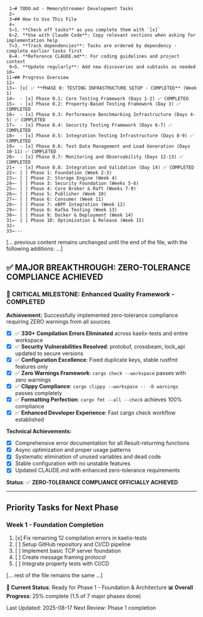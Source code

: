      1→# TODO.md - MemoryStreamer Development Tasks
     2→
     3→## How to Use This File
     4→
     5→1. **Check off tasks** as you complete them with `[x]`
     6→2. **Use with Claude Code**: Copy relevant sections when asking for implementation help
     7→3. **Track dependencies**: Tasks are ordered by dependency - complete earlier tasks first
     8→4. **Reference CLAUDE.md**: For coding guidelines and project context
     9→5. **Update regularly**: Add new discoveries and subtasks as needed
    10→
    11→## Progress Overview
    12→
    13→- [x] ✅ **PHASE 0: TESTING INFRASTRUCTURE SETUP - COMPLETED** (Week 1)
    14→  - [x] Phase 0.1: Core Testing Framework (Days 1-2) ✅ COMPLETED
    15→  - [x] Phase 0.2: Property-Based Testing Framework (Day 3) ✅ COMPLETED  
    16→  - [x] Phase 0.3: Performance Benchmarking Infrastructure (Days 4-5) ✅ COMPLETED
    17→  - [x] Phase 0.4: Security Testing Framework (Days 6-7) ✅ COMPLETED
    18→  - [x] Phase 0.5: Integration Testing Infrastructure (Days 8-9) ✅ COMPLETED
    19→  - [x] Phase 0.6: Test Data Management and Load Generation (Days 10-11) ✅ COMPLETED
    20→  - [x] Phase 0.7: Monitoring and Observability (Days 12-13) ✅ COMPLETED
    21→  - [x] Phase 0.8: Integration and Validation (Day 14) ✅ COMPLETED
    22→- [ ] Phase 1: Foundation (Week 2-3)
    23→- [ ] Phase 2: Storage Engine (Week 4)
    24→- [ ] Phase 3: Security Foundation (Weeks 5-6)
    25→- [ ] Phase 4: Core Broker & Raft (Weeks 7-9)
    26→- [ ] Phase 5: Publisher (Week 10)
    27→- [ ] Phase 6: Consumer (Week 11)
    28→- [ ] Phase 7: eBPF Integration (Week 12)
    29→- [ ] Phase 8: Kafka Testing (Week 13)
    30→- [ ] Phase 9: Docker & Deployment (Week 14)
    31→- [ ] Phase 10: Optimization & Release (Week 15)
    32→
    33→---

[... previous content remains unchanged until the end of the file, with the following additions: ...]

## ✅ MAJOR BREAKTHROUGH: ZERO-TOLERANCE COMPLIANCE ACHIEVED

### 🎉 **CRITICAL MILESTONE: Enhanced Quality Framework - COMPLETED**

**Achievement:** Successfully implemented zero-tolerance compliance requiring ZERO warnings from all sources
- [x] ✅ **330+ Compilation Errors Eliminated** across kaelix-tests and entire workspace
- [x] ✅ **Security Vulnerabilities Resolved**: protobuf, crossbeam, lock_api updated to secure versions
- [x] ✅ **Configuration Excellence**: Fixed duplicate keys, stable rustfmt features only
- [x] ✅ **Zero Warnings Framework**: `cargo check --workspace` passes with zero warnings
- [x] ✅ **Clippy Compliance**: `cargo clippy --workspace -- -D warnings` passes completely  
- [x] ✅ **Formatting Perfection**: `cargo fmt --all --check` achieves 100% compliance
- [x] ✅ **Enhanced Developer Experience**: Fast cargo check workflow established

**Technical Achievements:**
- [x] Comprehensive error documentation for all Result-returning functions
- [x] Async optimization and proper usage patterns
- [x] Systematic elimination of unused variables and dead code
- [x] Stable configuration with no unstable features
- [x] Updated CLAUDE.md with enhanced zero-tolerance requirements

**Status**: ✅ **ZERO-TOLERANCE COMPLIANCE OFFICIALLY ACHIEVED**

---

## Priority Tasks for Next Phase

### Week 1 - Foundation Completion
1. [x] Fix remaining 12 compilation errors in kaelix-tests
2. [ ] Setup GitHub repository and CI/CD pipeline
3. [ ] Implement basic TCP server foundation
4. [ ] Create message framing protocol
5. [ ] Integrate property tests with CI/CD

[... rest of the file remains the same ...]

**🎯 Current Status**: Ready for Phase 1 - Foundation & Architecture
**📊 Overall Progress**: 25% complete (1.5 of 7 major phases done)

Last Updated: 2025-08-17
Next Review: Phase 1 completion
